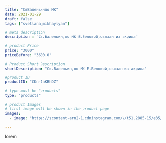 ```yaml
---
title: "СвВаленьинпо МК"
date: 2021-01-29
draft: false
tags: ["svetlana_mikhaylyan"]

# meta description
description : "Св.Валеньин,по МК Е.Беловой,связан из акрила"

# product Price
price: "3000"
priceBefore: "3600.0"

# Product Short Description
shortDescription: "Св.Валеньин,по МК Е.Беловой,связан из акрила"

#product ID
productID: "CKn-JaKBhDZ"

# type must be "products"
type: "products"

# product Images
# first image will be shown in the product page
images:
  - image: "https://scontent-arn2-1.cdninstagram.com/v/t51.2885-15/e35/143424763_248731396821283_6373959754154331510_n.jpg?se=7&tp=1&_nc_ht=scontent-arn2-1.cdninstagram.com&_nc_cat=107&_nc_ohc=_dRgG9l9KykAX9-ULDP&ccb=7-4&oh=75f5819a602122abba9cd9d844d9a036&oe=60821E26&_nc_sid=86f79a&ig_cache_key=MjQ5NzIzNzg0Mzg0NDY2NTU2MQ%3D%3D.2-ccb7-4"

---
```

lorem
